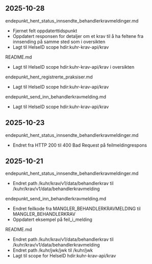 ## 2025-10-28
endepunkt_hent_status_innsendte_behandlerkravmeldinger.md
- Fjernet felt oppdaterttidspunkt
- Oppdatert responsen for detaljer om et krav til å ha feltene fra innsending på samme sted som i oversikten
- Lagt til HelseID scope hdir:kuhr-krav-api/krav

README.md
- Lagt til HelseID scope hdir:kuhr-krav-api/krav i oversikten

endepunkt_hent_registrerte_praksiser.md
- Lagt til HelseID scope hdir:kuhr-krav-api/krav 

endepunkt_send_inn_behandlerkravmelding.md
- Lagt til HelseID scope hdir:kuhr-krav-api/krav


## 2025-10-23
endepunkt_hent_status_innsendte_behandlerkravmeldinger.md
- Endret fra HTTP 200 til 400 Bad Request på feilmeldingrespons

## 2025-10-21 
endepunkt_hent_status_innsendte_behandlerkravmeldinger.md
- Endret path /kuhr/krav/v1/data/behandlerkrav til /kuhr/krav/v1/data/behandlerkravmelding

endepunkt_send_inn_behandlerkravmelding.md
- Endret feilkode fra MANGLER_BEHANDLERKRAVMELDING til MANGLER_BEHANDLERKRAV
- Oppdatert eksempel på feil_i_melding

README.md
- Endret path /kuhr/krav/v1/data/behandlerkrav til /kuhr/krav/v1/data/behandlerkravmelding
- Endret path /kuhr/jwk/jwk til /kuhr/jwk  
- Lagt til scope for HelseID hdir:kuhr-krav-api/krav